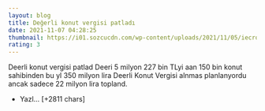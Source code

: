```yaml
--- 
layout: blog
title: Değerli konut vergisi patladı
date: 2021-11-07 04:28:25
thumbnail: https://i01.sozcucdn.com/wp-content/uploads/2021/11/05/iecrop/shutterstock_715150807-luks-konut-kisa_16_9_1636124932-670x371.jpg
rating: 3
---
```

Deerli konut vergisi patlad
Deeri 5 milyon 227 bin TLyi aan 150 bin konut sahibinden bu yl 350 milyon lira Deerli Konut Vergisi alnmas planlanyordu ancak sadece 22 milyon lira topland.
<ul><li>Yazl… [+2811 chars]